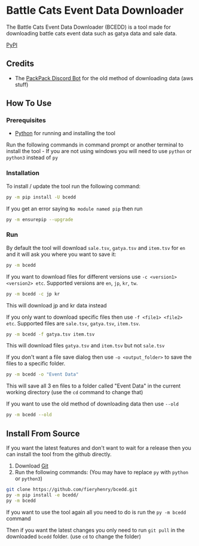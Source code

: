 # Battle Cats Event Data Downloader

The Battle Cats Event Data Downloader (BCEDD) is a tool made for downloading battle cats event data such as gatya data and sale data.

[PyPI](https://pypi.org/project/bcedd)

## Credits

- The [PackPack Discord Bot](https://github.com/battlecatsultimate/PackPack) for the old method of downloading data (aws stuff)

## How To Use

### Prerequisites

- [Python](https://www.python.org/downloads/) for running and installing the tool

Run the following commands in command prompt or another terminal to install the tool - If you are not using windows you will need to use `python` or `python3` instead of `py`

### Installation

To install / update the tool run the following command:

```bash
py -m pip install -U bcedd
```

If you get an error saying `No module named pip` then run

```bash
py -m ensurepip --upgrade
```

### Run

By default the tool will download `sale.tsv`, `gatya.tsv` and `item.tsv` for `en` and it will ask you where you want to save it:

```bash
py -m bcedd
```

If you want to download files for different versions use `-c <version1> <version2> etc`. Supported versions are `en`, `jp`, `kr`, `tw`.

```bash
py -m bcedd -c jp kr
```

This will download jp and kr data instead

If you only want to download specific files then use `-f <file1> <file2> etc`. Supported files are `sale.tsv`, `gatya.tsv`, `item.tsv`.

```bash
py -m bcedd -f gatya.tsv item.tsv
```

This will download files `gatya.tsv` and `item.tsv` but not `sale.tsv`

If you don't want a file save dialog then use `-o <output_folder>` to save the files to a specific folder.

```bash
py -m bcedd -o "Event Data"
```

This will save all 3 en files to a folder called "Event Data" in the current working directory (use the `cd` command to change that)

If you want to use the old method of downloading data then use `--old`

```bash
py -m bcedd --old
```

## Install From Source

If you want the latest features and don't want to wait for a release then you can install the tool from the github directly.

1. Download [Git](https://git-scm.com/downloads)
2. Run the following commands: (You may have to replace `py` with `python` or `python3`)

```bash
git clone https://github.com/fieryhenry/bcedd.git
py -m pip install -e bcedd/
py -m bcedd
```

If you want to use the tool again all you need to do is run the `py -m bcedd` command

Then if you want the latest changes you only need to run `git pull` in the downloaded `bcedd` folder. (use `cd` to change the folder)
